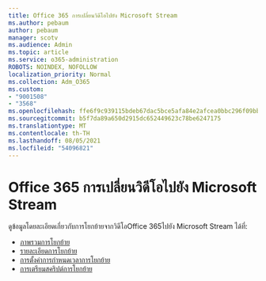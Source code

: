 ```yaml
---
title: Office 365 การเปลี่ยนวิดีโอไปยัง Microsoft Stream
ms.author: pebaum
author: pebaum
manager: scotv
ms.audience: Admin
ms.topic: article
ms.service: o365-administration
ROBOTS: NOINDEX, NOFOLLOW
localization_priority: Normal
ms.collection: Adm_O365
ms.custom:
- "9001508"
- "3568"
ms.openlocfilehash: ffe6f9c939115bdeb67dac5bce5afa84e2afcea0bbc296f09bbe7b15eebf282d
ms.sourcegitcommit: b5f7da89a650d2915dc652449623c78be6247175
ms.translationtype: MT
ms.contentlocale: th-TH
ms.lasthandoff: 08/05/2021
ms.locfileid: "54096821"
---
```

# <a name="office-365-video-transition-to-microsoft-stream"></a>Office 365 การเปลี่ยนวิดีโอไปยัง Microsoft Stream

ดูข้อมูลโดยละเอียดเกี่ยวกับการโยกย้ายจากวิดีโอOffice 365ไปยัง Microsoft Stream ได้ที่:

- [ภาพรวมการโยกย้าย](https://docs.microsoft.com/stream/migrate-from-office-365)
- [รายละเอียดการโยกย้าย](https://docs.microsoft.com/stream/migration-experience)
- [การตั้งค่าการกำหนดเวลาการโยกย้าย](https://docs.microsoft.com/stream/migration-o365video-timing-setting)
- [การเตรียมสคริปต์การโยกย้าย](https://docs.microsoft.com/stream/migration-o365video-prep)

